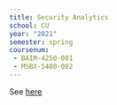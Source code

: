 ```yaml
---
title: Security Analytics
school: CU
year: "2021"
semester: spring
coursenum:
 - BAIM-4250-001
 - MSBX-5480-002
---
```


See [here](https://classes.daveeargle.com/msbx5500-spring-2021/syllabus)
